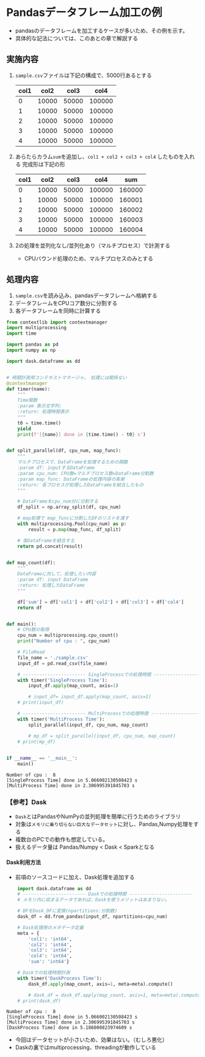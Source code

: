 # Pandasデータフレーム加工の例

- pandasのデータフレームを加工するケースが多いため、その例を示す。
- 具体的な記法については、このあとの章で解説する

## 実施内容
1. `sample.csv`ファイルは下記の構成で、5000行あるとする

    | col1 | col2  | col3  | col4   |
    | ---- | ----- | ----- | ------ |
    | 0    | 10000 | 50000 | 100000 |
    | 1    | 10000 | 50000 | 100000 |
    | 2    | 10000 | 50000 | 100000 |
    | 3    | 10000 | 50000 | 100000 |
    | 4    | 10000 | 50000 | 100000 |

2. あらたらカラム`sum`を追加し、`col1 + col2 + col3 + col4` したものを入れる
   完成形は下記の形
   
    | col1 | col2  | col3  | col4   | sum    |
    | ---- | ----- | ----- | ------ | ------ |
    | 0    | 10000 | 50000 | 100000 | 160000 |
    | 1    | 10000 | 50000 | 100000 | 160001 |
    | 2    | 10000 | 50000 | 100000 | 160002 |
    | 3    | 10000 | 50000 | 100000 | 160003 |
    | 4    | 10000 | 50000 | 100000 | 160004 |

3. 2の処理を並列化なし/並列化あり（マルチプロセス）で計測する
    - CPUバウンド処理のため、マルチプロセスのみとする

## 処理内容
1. `sample.csv`を読み込み、pandasデータフレームへ格納する
2. データフレームをCPUコア数分に分割する
3. 各データフレームを同時に計算する


```python:measurement.py
from contextlib import contextmanager
import multiprocessing
import time

import pandas as pd
import numpy as np

import dask.dataframe as dd


# 時間計測用コンテキストマネージャ。　処理には関係ない
@contextmanager
def timer(name):
    """
    Time関数
    :param 表示文字列:
    :return: 処理時間表示
    """
    t0 = time.time()
    yield
    print(f'[{name}] done in {time.time() - t0} s')


def split_parallel(df, cpu_num, map_func):
    """
    マルチプロセスで、DataFrameを処理するための関数
    :param df: inputするDataFrame
    :param cpu_num: CPU数=マルチプロセス数=DataFrame分割数
    :param map_func: DataFrameの処理内容の実弟
    :return: 各プロセスが処理したDataFrameを結合したもの
    """

    # DataFrameをcpu_num分に分割する
    df_split = np.array_split(df, cpu_num)

    # map処理で map_funcに分割したDFのリストを渡す
    with multiprocessing.Pool(cpu_num) as p:
        result = p.map(map_func, df_split)

    # 各DataFrameを結合する
    return pd.concat(result)


def map_count(df):
    """
    DataFrameに対して、処理したい内容
    :param df: input DataFrame
    :return: 処理したDataFrame
    """

    df['sum'] = df['col1'] + df['col2'] + df['col3'] + df['col4']
    return df


def main():
    # CPU数の取得
    cpu_num = multiprocessing.cpu_count()
    print("Number of cpu : ", cpu_num)

    # FileRead
    file_name = './sample.csv'
    input_df = pd.read_csv(file_name)

    # ----------------------- SingleProcessでの処理時間 -----------------------
    with timer('SingleProcess Time'):
        input_df.apply(map_count, axis=1)

        # input_df= input_df.apply(map_count, axis=1)
    # print(input_df)

    # ----------------------- MultiProcessでの処理時間 -----------------------
    with timer('MultiProcess Time'):
        split_parallel(input_df, cpu_num, map_count)

        # mp_df = split_parallel(input_df, cpu_num, map_count)
    # print(mp_df)
    

if __name__ == '__main__':
    main()
```


```sh:実施結果
Number of cpu :  8
[SingleProcess Time] done in 5.066002130508423 s
[MultiProcess Time] done in 2.306995391845703 s
```


### 【参考】Dask
- `Dask`とはPandasやNumPyの並列処理を簡単に行うためのライブラリ
- 対象は`メモリに乗り切らない巨大なデータセット`に対し、Pandas,Numpy処理をする
- 複数台のPCでの動作も想定している。
- 扱えるデータ量は Pandas/Numpy < Dask < Sparkとなる

#### Dask利用方法
- 前項のソースコードに加え、Dask処理を追加する
```python
    import dask.dataframe as dd
    # ----------------------- Daskでの処理時間 -----------------------
    # メモリ内に収まるデータであれば、Daskを使うメリットはあまりない。

    # DFをDask_DFに変換(npartitions:分割数)
    dask_df = dd.from_pandas(input_df, npartitions=cpu_num)

    # Dask処理用のメタデータ定義
    meta = {
        'col1': 'int64',
        'col2': 'int64',
        'col3': 'int64',
        'col4': 'int64',
        'sum': 'int64'}

    # Daskでの処理時間計測
    with timer('DaskProcess Time'):
        dask_df.apply(map_count, axis=1, meta=meta).compute()

        # dask_df = dask_df.apply(map_count, axis=1, meta=meta).compute()
    # print(dask_df)
```

```sh:実行結果
Number of cpu :  8
[SingleProcess Time] done in 5.066002130508423 s
[MultiProcess Time] done in 2.306995391845703 s
[DaskProcess Time] done in 5.186000823974609 s
```
- 今回はデータセットが小さいため、効果はない。（むしろ悪化）
- Daskの裏ではmultiprocessing、threadingが動作している